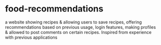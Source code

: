 # food-recommendations
a website showing recipes &amp; allowing users to save recipes, offering recommendations based on previous usage, login features, making profiles &amp; allowed to post comments on certain recipes. Inspired from experience with previous applications
